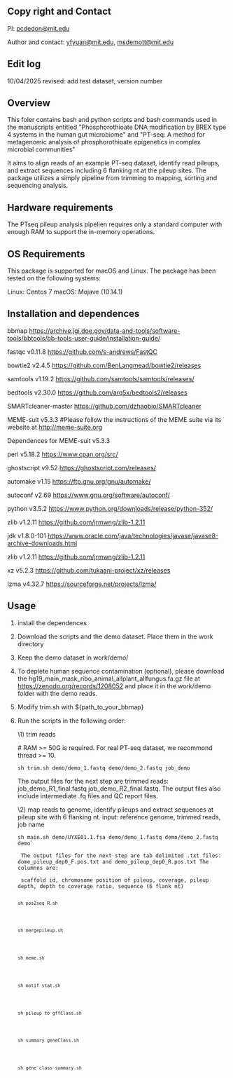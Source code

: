 ## Copy right and Contact
PI: pcdedon@mit.edu

Author and contact: yfyuan@mit.edu, msdemott@mit.edu

## Edit log
10/04/2025 revised: add test dataset, version number

## Overview
This foler contains bash and python scripts and bash commands used in the manuscripts entitled "Phosphorothioate DNA modification by BREX type 4 systems in the human gut microbiome" and "PT-seq: A method for metagenomic analysis of phosphorothioate epigenetics in complex microbial communities"

It aims to align reads of an example PT-seq dataset, identify read pileups, and extract sequences including 6 flanking nt at the pileup sites. The package utilizes a simply pipeline from trimming to mapping, sorting and sequencing analysis.

## Hardware requirements
The PTseq pileup analysis pipelien requires only a standard computer with enough RAM to support the in-memory operations.

## OS Requirements
This package is supported for macOS and Linux. The package has been tested on the following systems:

Linux: Centos 7
macOS: Mojave (10.14.1)

## Installation and dependences
bbmap https://archive.jgi.doe.gov/data-and-tools/software-tools/bbtools/bb-tools-user-guide/installation-guide/

fastqc v0.11.8 https://github.com/s-andrews/FastQC

bowtie2 v2.4.5 https://github.com/BenLangmead/bowtie2/releases

samtools v1.19.2 https://github.com/samtools/samtools/releases/

bedtools v2.30.0 https://github.com/arq5x/bedtools2/releases

SMARTcleaner-master https://github.com/dzhaobio/SMARTcleaner


MEME-suit v5.3.3 #Please follow the instructions of the MEME suite via its website at http://meme-suite.org

Dependences for MEME-suit v5.3.3

perl v5.18.2 https://www.cpan.org/src/

ghostscript v9.52 https://ghostscript.com/releases/

automake v1.15 https://ftp.gnu.org/gnu/automake/

autoconf v2.69 https://www.gnu.org/software/autoconf/

python v3.5.2 https://www.python.org/downloads/release/python-352/

zlib v1.2.11 https://github.com/jrmwng/zlib-1.2.11

jdk v1.8.0-101 https://www.oracle.com/java/technologies/javase/javase8-archive-downloads.html

zlib v1.2.11 https://github.com/jrmwng/zlib-1.2.11

xz v5.2.3 https://github.com/tukaani-project/xz/releases

lzma v4.32.7 https://sourceforge.net/projects/lzma/

## Usage
1. install the dependences
2. Download the scripts and the demo dataset. Place them in the work directory
3. Keep the demo dataset in work/demo/
4. To deplete human sequence contamination (optional), please download the hg19_main_mask_ribo_animal_allplant_allfungus.fa.gz file at https://zenodo.org/records/1208052 and place it in the work/demo folder with the demo reads.
5. Modify trim.sh with ${path_to_your_bbmap}
6. Run the scripts in the following order:

    \1) trim reads
   
    \# RAM >= 50G is required. For real PT-seq dataset, we recommond thread >= 10.

    <pre><code>sh trim.sh demo/demo_1.fastq demo/demo_2.fastq job_demo</code></pre>

    The output files for the next step are trimmed reads: job_demo_R1_final.fastq job_demo_R2_final.fastq. The output files also include intermediate .fq files and QC report files.

    \2) map reads to genome, identify pileups and extract sequences at pileup site with 6 flanking nt.
    input: reference genome, trimmed reads, job name
   
   <pre><code>sh main.sh demo/UYXE01.1.fsa demo/demo_1.fastq demo/demo_2.fastq demo`

    The output files for the next step are tab delimited .txt files: dome_pileup_dep0_F.pos.txt and demo_pileup_dep0_R.pos.txt The columnns are:
   
    scaffold id, chromosome position of pileup, coverage, pileup depth, depth to coverage ratio, sequence (6 flank nt)
   
   <pre><code>sh pos2seq_R.sh</code></pre>
   
   <pre><code>sh mergepileup.sh</code></pre>
   
   <pre><code>sh meme.sh</code></pre>
   
   <pre><code>sh motif_stat.sh</code></pre>
   
   <pre><code>sh pileup_to_gffClass.sh</code></pre>
   
   <pre><code>sh summary_geneClass.sh</code></pre>
   
   <pre><code>sh gene_class_summary.sh</code></pre>
